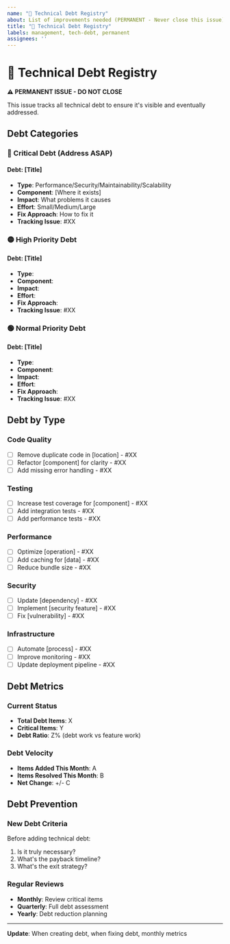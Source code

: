 ```yaml
---
name: "🔧 Technical Debt Registry"
about: List of improvements needed (PERMANENT - Never close this issue)
title: "🔧 Technical Debt Registry"
labels: management, tech-debt, permanent
assignees: ''
---
```


# 🔧 Technical Debt Registry

**⚠️ PERMANENT ISSUE - DO NOT CLOSE**

This issue tracks all technical debt to ensure it's visible and eventually addressed.

## Debt Categories

### 🔴 Critical Debt (Address ASAP)

#### Debt: [Title]
- **Type**: Performance/Security/Maintainability/Scalability
- **Component**: [Where it exists]
- **Impact**: What problems it causes
- **Effort**: Small/Medium/Large
- **Fix Approach**: How to fix it
- **Tracking Issue**: #XX

### 🟡 High Priority Debt

#### Debt: [Title]
- **Type**:
- **Component**:
- **Impact**:
- **Effort**:
- **Fix Approach**:
- **Tracking Issue**: #XX

### 🟢 Normal Priority Debt

#### Debt: [Title]
- **Type**:
- **Component**:
- **Impact**:
- **Effort**:
- **Fix Approach**:
- **Tracking Issue**: #XX

## Debt by Type

### Code Quality
- [ ] Remove duplicate code in [location] - #XX
- [ ] Refactor [component] for clarity - #XX
- [ ] Add missing error handling - #XX

### Testing
- [ ] Increase test coverage for [component] - #XX
- [ ] Add integration tests - #XX
- [ ] Add performance tests - #XX

### Performance
- [ ] Optimize [operation] - #XX
- [ ] Add caching for [data] - #XX
- [ ] Reduce bundle size - #XX

### Security
- [ ] Update [dependency] - #XX
- [ ] Implement [security feature] - #XX
- [ ] Fix [vulnerability] - #XX

### Infrastructure
- [ ] Automate [process] - #XX
- [ ] Improve monitoring - #XX
- [ ] Update deployment pipeline - #XX

## Debt Metrics

### Current Status
- **Total Debt Items**: X
- **Critical Items**: Y
- **Debt Ratio**: Z% (debt work vs feature work)

### Debt Velocity
- **Items Added This Month**: A
- **Items Resolved This Month**: B
- **Net Change**: +/- C

## Debt Prevention

### New Debt Criteria
Before adding technical debt:
1. Is it truly necessary?
2. What's the payback timeline?
3. What's the exit strategy?

### Regular Reviews
- **Monthly**: Review critical items
- **Quarterly**: Full debt assessment
- **Yearly**: Debt reduction planning

---

**Update**: When creating debt, when fixing debt, monthly metrics